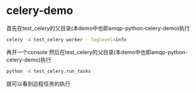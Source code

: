 # celery-demo

首先在test_celery的父目录(本demo中也即amqp-python-celery-demo)执行
```Bash
celery -A test_celery worker --loglevel=info
```
再开一个console
然后在test_celery的父目录(本demo中也即amqp-python-celery-demo)执行
```Bash
python -m test_celery.run_tasks
```

就可以看到远程任务的执行
